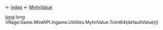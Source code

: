 ← [Index](Api-Index) ← [MyIniValue](VRage.Game.ModAPI.Ingame.Utilities.MyIniValue)

[long](System.Int64) long VRage.Game.ModAPI.Ingame.Utilities.MyIniValue.ToInt64(defaultValue)()
